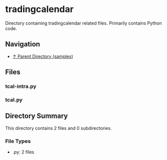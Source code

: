 # tradingcalendar

Directory containing tradingcalendar related files. Primarily contains Python code.

## Navigation

* [↑ Parent Directory (samples)](../README.md)

## Files

### tcal-intra.py



### tcal.py




## Directory Summary

This directory contains 2 files and 0 subdirectories.

### File Types

* .py: 2 files
